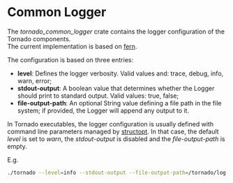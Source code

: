 # Common Logger

The *tornado_common_logger* crate contains the logger configuration of the Tornado components.  
The current implementation is based on [fern](https://github.com/daboross/fern).

The configuration is based on three entries:
- __level__: Defines the logger verbosity. Valid values and: trace, debug, info, warn, error;
- __stdout-output__: A boolean value that determines whether the Logger should print to 
  standard output. Valid values: true, false;
- __file-output-path__: An optional String value defining a file path in the file system; 
  if provided, the Logger will append any output to it.
  
In Tornado executables, the logger configuration is usually defined with command line parameters
managed by [structopt](https://github.com/TeXitoi/structopt). In that case, the default _level_ is 
set to _warn_, the _stdout-output_ is disabled and the _file-output-path_ is empty. 

E.g.
```bash
./tornado --level=info --stdout-output --file-output-path=/tornado/log
``` 